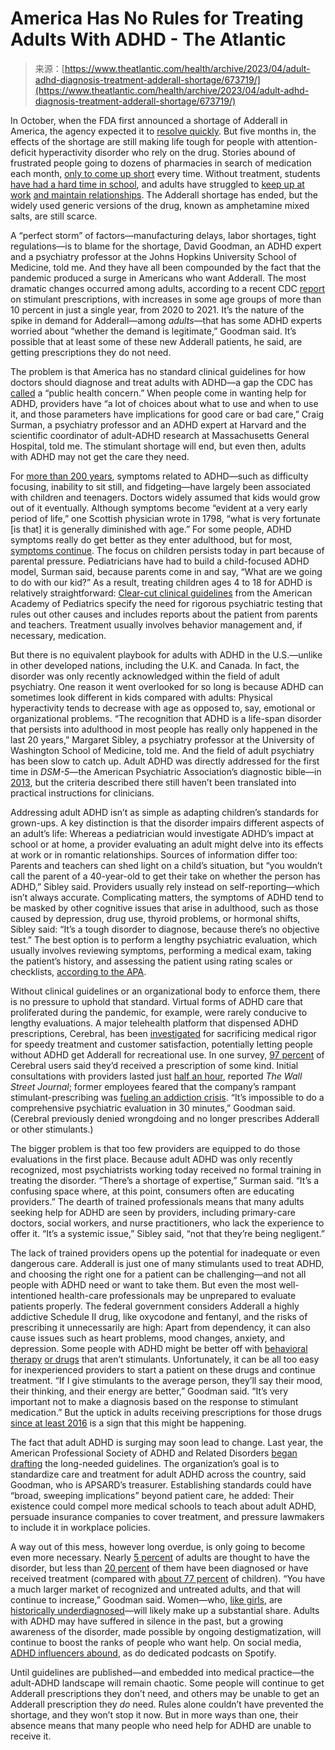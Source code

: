 <!--yml
category: 未分类
date: 2024-05-27 15:00:07
-->

# America Has No Rules for Treating Adults With ADHD - The Atlantic

> 来源：[https://www.theatlantic.com/health/archive/2023/04/adult-adhd-diagnosis-treatment-adderall-shortage/673719/](https://www.theatlantic.com/health/archive/2023/04/adult-adhd-diagnosis-treatment-adderall-shortage/673719/)

In October, when the FDA first announced a shortage of Adderall in America, the agency expected it to [resolve quickly](https://www.cnn.com/2022/11/17/health/adderall-shortage-impact/index.html). But five months in, the effects of the shortage are still making life tough for people with attention-deficit hyperactivity disorder who rely on the drug. Stories abound of frustrated people going to dozens of pharmacies in search of medication each month, [only to come up short](https://www.reddit.com/r/ADHD/comments/11f6ifb/i_cant_keep_doing_this_every_month_with_the/) every time. Without treatment, students [have had a hard time in school](https://www.wsj.com/articles/students-struggle-academically-fight-in-schools-amid-adderall-shortage-209d01e0), and adults have struggled to [keep up at work](https://www.nytimes.com/2022/11/16/well/mind/adderall-shortage-withdrawal-symptoms-adhd.html) [and maintain relationships](https://www.self.com/story/adderall-shortage-adhd-consequences). The Adderall shortage has ended, but the widely used generic versions of the drug, known as amphetamine mixed salts, are still scarce.

A “perfect storm” of factors—manufacturing delays, labor shortages, tight regulations—is to blame for the shortage, David Goodman, an ADHD expert and a psychiatry professor at the Johns Hopkins University School of Medicine, told me. And they have all been compounded by the fact that the pandemic produced a surge in Americans who want Adderall. The most dramatic changes occurred among adults, according to a recent CDC [report](https://www.cdc.gov/mmwr/volumes/72/wr/mm7213a1.htm?s_cid=mm7213a1_w) on stimulant prescriptions, with increases in some age groups of more than 10 percent in just a single year, from 2020 to 2021\. It’s the nature of the spike in demand for Adderall—among *adults*—that has some ADHD experts worried about “whether the demand is legitimate,” Goodman said. It’s possible that at least some of these new Adderall patients, he said, are getting prescriptions they do not need.

The problem is that America has no standard clinical guidelines for how doctors should diagnose and treat adults with ADHD—a gap the CDC has [called](https://www.cdc.gov/mmwr/volumes/72/wr/mm7213a1.htm?s_cid=mm7213a1_w) a “public health concern.” When people come in wanting help for ADHD, providers have “a lot of choices about what to use and when to use it, and those parameters have implications for good care or bad care,” Craig Surman, a psychiatry professor and an ADHD expert at Harvard and the scientific coordinator of adult-ADHD research at Massachusetts General Hospital, told me. The stimulant shortage will end, but even then, adults with ADHD may not get the care they need.

For [more than 200 years](https://www.ncbi.nlm.nih.gov/pmc/articles/PMC3000907/), symptoms related to ADHD—such as difficulty focusing, inability to sit still, and fidgeting—have largely been associated with children and teenagers. Doctors widely assumed that kids would grow out of it eventually. Although symptoms become “evident at a very early period of life,” one Scottish physician wrote in 1798, “what is very fortunate [is that] it is generally diminished with age.” For some people, ADHD symptoms really do get better as they enter adulthood, but for most, [symptoms continue](https://chadd.org/attention-article/how-adhd-sometimes-improves/). The focus on children persists today in part because of parental pressure. Pediatricians have had to build a child-focused ADHD model, Surman said, because parents come in and say, “What are we going to do with our kid?” As a result, treating children ages 4 to 18 for ADHD is relatively straightforward: [Clear-cut clinical guidelines](https://publications.aap.org/pediatrics/article/144/4/e20192528/81590/Clinical-Practice-Guideline-for-the-Diagnosis?autologincheck=redirected) from the American Academy of Pediatrics specify the need for rigorous psychiatric testing that rules out other causes and includes reports about the patient from parents and teachers. Treatment usually involves behavior management and, if necessary, medication.

But there is no equivalent playbook for adults with ADHD in the U.S.—unlike in other developed nations, including the U.K. and Canada. In fact, the disorder was only recently acknowledged within the field of adult psychiatry. One reason it went overlooked for so long is because ADHD can sometimes look different in kids compared with adults: Physical hyperactivity tends to decrease with age as opposed to, say, emotional or organizational problems. “The recognition that ADHD is a life-span disorder that persists into adulthood in most people has really only happened in the last 20 years,” Margaret Sibley, a psychiatry professor at the University of Washington School of Medicine, told me. And the field of adult psychiatry has been slow to catch up. Adult ADHD was directly addressed for the first time in *DSM-5*—the American Psychiatric Association’s diagnostic bible—in [2013](https://www.ncbi.nlm.nih.gov/pmc/articles/PMC3955126/), but the criteria described there still haven’t been translated into practical instructions for clinicians.

Addressing adult ADHD isn’t as simple as adapting children’s standards for grown-ups. A key distinction is that the disorder impairs different aspects of an adult’s life: Whereas a pediatrician would investigate ADHD’s impact at school or at home, a provider evaluating an adult might delve into its effects at work or in romantic relationships. Sources of information differ too: Parents and teachers can shed light on a child’s situation, but “you wouldn’t call the parent of a 40-year-old to get their take on whether the person has ADHD,” Sibley said. Providers usually rely instead on self-reporting—which isn’t always accurate. Complicating matters, the symptoms of ADHD tend to be masked by other cognitive issues that arise in adulthood, such as those caused by depression, drug use, thyroid problems, or hormonal shifts, Sibley said: “It’s a tough disorder to diagnose, because there’s no objective test.” The best option is to perform a lengthy psychiatric evaluation, which usually involves reviewing symptoms, performing a medical exam, taking the patient’s history, and assessing the patient using rating scales or checklists, [according to the APA](https://www.psychiatry.org/patients-families/adhd/what-is-adhd).

Without clinical guidelines or an organizational body to enforce them, there is no pressure to uphold that standard. Virtual forms of ADHD care that proliferated during the pandemic, for example, were rarely conducive to lengthy evaluations. A major telehealth platform that dispensed ADHD prescriptions, Cerebral, has been [investigated](https://www.additudemag.com/cerebral-adhd-telehealth-diagnosis-medication-report/) for sacrificing medical rigor for speedy treatment and customer satisfaction, potentially letting people without ADHD get Adderall for recreational use. In one survey, [97 percent](https://www.additudemag.com/cerebral-adhd-telehealth-diagnosis-medication-report/) of Cerebral users said they’d received a prescription of some kind. Initial consultations with providers lasted just [half an hour](https://www.wsj.com/articles/startups-make-it-easier-to-get-adhd-drugs-that-made-some-workers-anxious-11648267205?mod=article_inline), reported *The Wall Street Journal*; former employees feared that the company’s rampant stimulant-prescribing was [fueling an addiction crisis](https://www.bloomberg.com/news/features/2022-03-11/cerebral-app-over-prescribed-adhd-meds-ex-employees-say?sref=BGQFqz7X). “It’s impossible to do a comprehensive psychiatric evaluation in 30 minutes,” Goodman said. (Cerebral previously denied wrongdoing and no longer prescribes Adderall or other stimulants.)

The bigger problem is that too few providers are equipped to do those evaluations in the first place. Because adult ADHD was only recently recognized, most psychiatrists working today received no formal training in treating the disorder. “There’s a shortage of expertise,” Surman said. “It’s a confusing space where, at this point, consumers often are educating providers.” The dearth of trained professionals means that many adults seeking help for ADHD are seen by providers, including primary-care doctors, social workers, and nurse practitioners, who lack the experience to offer it. “It’s a systemic issue,” Sibley said, “not that they’re being negligent.”

The lack of trained providers opens up the potential for inadequate or even dangerous care. Adderall is just one of many stimulants used to treat ADHD, and choosing the right one for a patient can be challenging—and not all people with ADHD need or want to take them. But even the most well-intentioned health-care professionals may be unprepared to evaluate patients properly. The federal government considers Adderall a highly addictive Schedule II drug, like oxycodone and fentanyl, and the risks of prescribing it unnecessarily are high: Apart from dependency, it can also cause issues such as heart problems, mood changes, anxiety, and depression. Some people with ADHD might be better off with [behavioral therapy](https://www.additudemag.com/non-stimulant-adhd-medication/) [or drugs](https://www.additudemag.com/non-stimulant-adhd-medication/) that aren’t stimulants. Unfortunately, it can be all too easy for inexperienced providers to start a patient on these drugs and continue treatment. “If I give stimulants to the average person, they’ll say their mood, their thinking, and their energy are better,” Goodman said. “It’s very important not to make a diagnosis based on the response to stimulant medication.” But the uptick in adults receiving prescriptions for those drugs [since at least 2016](https://www.cdc.gov/mmwr/volumes/72/wr/mm7213a1.htm?s_cid=mm7213a1_w) is a sign that this might be happening.

The fact that adult ADHD is surging may soon lead to change. Last year, the American Professional Society of ADHD and Related Disorders [began drafting](https://apsard.org/wp-content/uploads/2022/08/APSARD-Adult-ADHD-Guidelines-Press-Release.pdf) the long-needed guidelines. The organization’s goal is to standardize care and treatment for adult ADHD across the country, said Goodman, who is APSARD’s treasurer. Establishing standards could have “broad, sweeping implications” beyond patient care, he added: Their existence could compel more medical schools to teach about adult ADHD, persuade insurance companies to cover treatment, and pressure lawmakers to include it in workplace policies.

A way out of this mess, however long overdue, is only going to become even more necessary. Nearly [5 percent](https://www.nimh.nih.gov/health/statistics/attention-deficit-hyperactivity-disorder-adhd) of adults are thought to have the disorder, but less than [20 percent](https://adaa.org/understanding-anxiety/related-illnesses/other-related-conditions/adult-adhd) of them have been diagnosed or have received treatment (compared with [about 77 percent](https://www.cdc.gov/ncbddd/adhd/data.html) of children). “You have a much larger market of recognized and untreated adults, and that will continue to increase,” Goodman said. Women—who, [like girls](https://chadd.org/adhd-news/adhd-news-adults/how-the-gender-gap-leaves-girls-and-women-undertreated-for-adhd/), are [historically underdiagnosed](https://journals.sagepub.com/doi/10.1177/10870547231164155)—will likely make up a substantial share. Adults with ADHD may have suffered in silence in the past, but a growing awareness of the disorder, made possible by ongoing destigmatization, will continue to boost the ranks of people who want help. On social media, [ADHD influencers abound](https://www.self.com/story/tiktok-adhd#:~:text=For%20example%2C%20many%20TikTokers%20claim,Gold.), as do dedicated podcasts on Spotify.

Until guidelines are published—and embedded into medical practice—the adult-ADHD landscape will remain chaotic. Some people will continue to get Adderall prescriptions they don’t need, and others may be unable to get an Adderall prescription they *do* need. Rules alone couldn’t have prevented the shortage, and they won’t stop it now. But in more ways than one, their absence means that many people who need help for ADHD are unable to receive it.